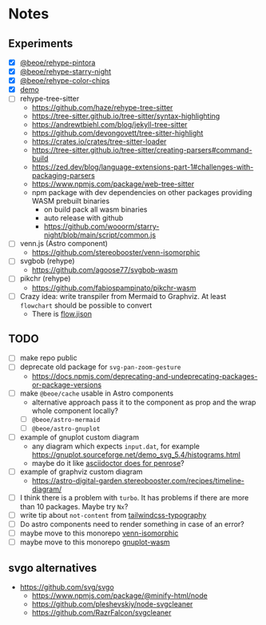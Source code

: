 # Notes

## Experiments

- [x] [@beoe/rehype-pintora](/experiments/rehype-mermaid/)
- [x] [@beoe/rehype-starry-night](/experiments/rehype-starry-night/)
- [x] [@beoe/rehype-color-chips](/experiments/rehype-color-chips/)
- [x] [demo](/packages/demo/)
- [ ] rehype-tree-sitter
  - https://github.com/haze/rehype-tree-sitter
  - https://tree-sitter.github.io/tree-sitter/syntax-highlighting
  - https://andrewtbiehl.com/blog/jekyll-tree-sitter
  - https://github.com/devongovett/tree-sitter-highlight
  - https://crates.io/crates/tree-sitter-loader
  - https://tree-sitter.github.io/tree-sitter/creating-parsers#command-build
  - https://zed.dev/blog/language-extensions-part-1#challenges-with-packaging-parsers
  - https://www.npmjs.com/package/web-tree-sitter
  - npm package with dev dependencies on other packages providing WASM prebuilt binaries
    - on build pack all wasm binaries
    - auto release with github
    - https://github.com/wooorm/starry-night/blob/main/script/common.js
- [ ] venn.js (Astro component)
  - https://github.com/stereobooster/venn-isomorphic
- [ ] svgbob (rehype)
  - https://github.com/agoose77/svgbob-wasm
- [ ] pikchr (rehype)
  - https://github.com/fabiospampinato/pikchr-wasm
- [ ] Crazy idea: write transpiler from Mermaid to Graphviz. At least `flowchart` should be possible to convert
  - There is [flow.jison](https://github.com/mermaid-js/mermaid/blob/3809732e48a0822fad596d0815a6dc0e166dda94/packages/mermaid/src/diagrams/flowchart/parser/flow.jison)

## TODO

- [ ] make repo public
- [ ] deprecate old package for `svg-pan-zoom-gesture`
  - https://docs.npmjs.com/deprecating-and-undeprecating-packages-or-package-versions
- [ ] make `@beoe/cache` usable in Astro components
  - alternative approach pass it to the component as prop and the wrap whole component locally?
  - [ ] `@beoe/astro-mermaid`
  - [ ] `@beoe/astro-gnuplot`
- [ ] example of gnuplot custom diagram
  - any diagram which expects `input.dat`, for example https://gnuplot.sourceforge.net/demo_svg_5.4/histograms.html
  - maybe do it like [asciidoctor does for penrose](https://docs.asciidoctor.org/diagram-extension/latest/diagram_types/penrose/)?
- [ ] example of graphviz custom diagram
  - https://astro-digital-garden.stereobooster.com/recipes/timeline-diagram/
- [ ] I think there is a problem with `turbo`. It has problems if there are more than 10 packages. Maybe try `Nx`?
- [ ] write tip about `not-content` from [tailwindcss-typography](https://github.com/tailwindlabs/tailwindcss-typography)
- [ ] Do astro components need to render something in case of an error?
- [ ] maybe move to this monorepo [venn-isomorphic](https://github.com/stereobooster/venn-isomorphic)
- [ ] maybe move to this monorepo [gnuplot-wasm](https://github.com/stereobooster/gnuplot-wasm)

## svgo alternatives

- https://github.com/svg/svgo
  - https://www.npmjs.com/package/@minify-html/node
  - https://github.com/pleshevskiy/node-svgcleaner
  - https://github.com/RazrFalcon/svgcleaner
